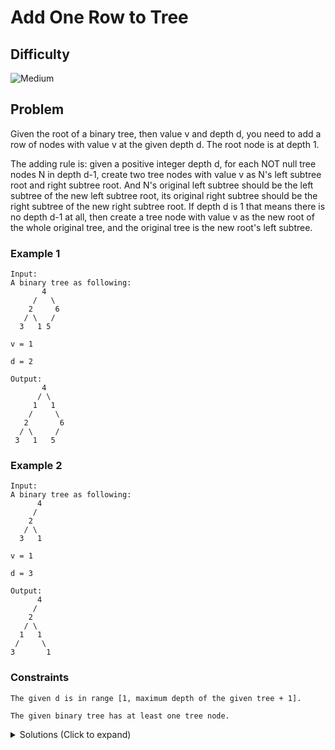 # Add One Row to Tree

## Difficulty

![Medium](https://img.shields.io/badge/medium-ef6c00?style=for-the-badge&logoColor=white)

## Problem

Given the root of a binary tree, then value v and depth d, you need to add a row of nodes with value v at the given depth d. The root node is at depth 1.

The adding rule is: given a positive integer depth d, for each NOT null tree nodes N in depth d-1, create two tree nodes with value v as N's left subtree root and right subtree root. And N's original left subtree should be the left subtree of the new left subtree root, its original right subtree should be the right subtree of the new right subtree root. If depth d is 1 that means there is no depth d-1 at all, then create a tree node with value v as the new root of the whole original tree, and the original tree is the new root's left subtree.

### Example 1

```
Input:
A binary tree as following:
       4
     /   \
    2     6
   / \   /
  3   1 5

v = 1

d = 2

Output:
       4
      / \
     1   1
    /     \
   2       6
  / \     /
 3   1   5
```

### Example 2

```
Input:
A binary tree as following:
      4
     /
    2
   / \
  3   1

v = 1

d = 3

Output:
      4
     /
    2
   / \
  1   1
 /     \
3       1
```

### Constraints

`The given d is in range [1, maximum depth of the given tree + 1].`

`The given binary tree has at least one tree node.`

<details>
  <summary>Solutions (Click to expand)</summary>

### Explanation

#### BFS

For this problem we are trying to insert an extra level of nodes below right below nodes that are at depth `d - 1`. To do that we'll first need to have all of the NON-NULL nodes that depth `d - 1` to link an extra node below it. We can use this by doing a BFS down until we vist the nodes at the `d - 1` depth. At this level all of the nodes will need new child nodes.

```
d = 2

       4 <- here is the node we'll need to add new child nodes
     /   \
    2     6
   / \   /
  3   1 5
```

If the nodes at depth `d - 1` are leaf nodes, we'll simply just need to link new nodes as its left and right childs.
If the nodes are not leaf node, we'll need to insert them after the nodes at depth `d - 1` and before the nodes at depth `d + 1`. To do this we'll need to remove the link bewteen the parent node and its children and replace it with a link to the new nodes. Then we need to link the new nodes with the children to reattach the rest of the tree.

```
d = 2

       4
      / \
     1   1 <- new row
    /     \
   2       6
  / \    /
 3   1  5
```

- [JavaScript](./add-one-row-to-tree.js)
- [TypeScript](./add-one-row-to-tree.ts)
- [Java](./add-one-row-to-tree.java)
- [Go](./add-one-row-to-tree.go)

</details>
